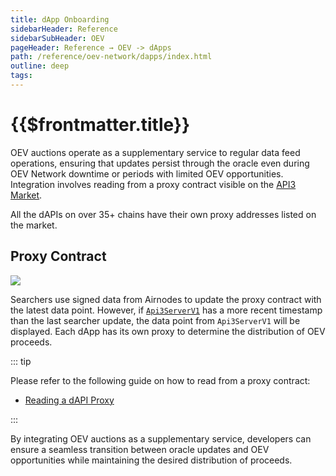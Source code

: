 ```yaml
---
title: dApp Onboarding
sidebarHeader: Reference
sidebarSubHeader: OEV
pageHeader: Reference → OEV -> dApps
path: /reference/oev-network/dapps/index.html
outline: deep
tags:
---
```


<PageHeader/>

<SearchHighlight/>

# {{$frontmatter.title}}

OEV auctions operate as a supplementary service to regular data feed operations,
ensuring that updates persist through the oracle even during OEV Network
downtime or periods with limited OEV opportunities. Integration involves reading
from a proxy contract visible on the [API3 Market](https://market.api3.org).

All the dAPIs on over 35+ chains have their own proxy addresses listed on the
market.

## Proxy Contract

<div>
  <img src="/reference/dapis/assets/images/proxy.png" />
</div>

Searchers use signed data from Airnodes to update the proxy contract with the
latest data point. However, if
[`Api3ServerV1`](https://docs.api3.org/reference/dapis/understand/read-dapis.htmls)
has a more recent timestamp than the last searcher update, the data point from
`Api3ServerV1` will be displayed. Each dApp has its own proxy to determine the
distribution of OEV proceeds.

::: tip

Please refer to the following guide on how to read from a proxy contract:

- [Reading a dAPI Proxy](https://docs.api3.org/guides/dapis/read-a-dapi/)

:::

By integrating OEV auctions as a supplementary service, developers can ensure a
seamless transition between oracle updates and OEV opportunities while
maintaining the desired distribution of proceeds.
